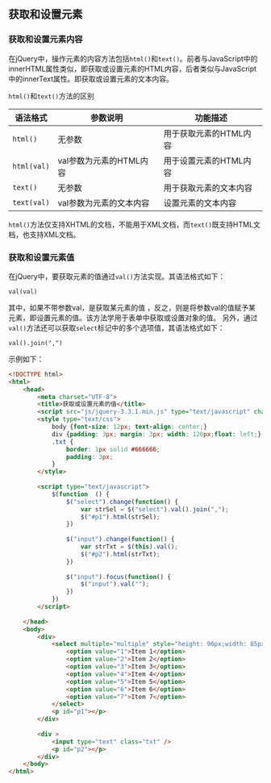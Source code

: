 ## 获取和设置元素

### 获取和设置元素内容

在jQuery中，操作元素的内容方法包括`html()`和`text()`。前者与JavaScript中的innerHTML属性类似，即获取或设置元素的HTML内容，后者类似与JavaScript中的innerText属性。即获取或设置元素的文本内容。

`html()`和`text()`方法的区别

|语法格式|参数说明|功能描述|
|---|---|---|
|`html()`|无参数|用于获取元素的HTML内容|
|`html(val)`|val参数为元素的HTML内容|用于设置元素的HTML内容|
|`text()`|无参数|用于获取元素的文本内容|
|`text(val)`|val参数为元素的文本内容|设置元素的文本内容|

`html()`方法仅支持XHTML的文档，不能用于XML文档，而`text()`既支持HTML文档，也支持XML文档。


### 获取和设置元素值

在jQuery中，要获取元素的值通过`val()`方法实现。其语法格式如下：
```jquery
val(val)
```
其中，如果不带参数val，是获取某元素的值 ，反之，则是将参数val的值赋予某元素，即设置元素的值。该方法学用于表单中获取或设置对象的值。
另外，通过`val()`方法还可以获取`select`标记中的多个选项值，其语法格式如下：
```jquery
val().join(",")
```
示例如下：
```html
<!DOCTYPE html>
<html>
	<head>
		<meta charset="UTF-8">
		<title>获取或设置元素的值</title>
		<script src="js/jquery-3.3.1.min.js" type="text/javascript" charset="utf-8"></script>
		<style type="text/css">
			body {font-size: 12px; text-align: center;}
			div {padding: 3px; margin: 3px; width: 120px;float: left;}
			.txt {
				border: 1px solid #666666;
				padding: 3px;
			}
		</style>
		
		<script type="text/javascript">
			$(function  () {
				$("select").change(function() {
					var strSel = $("select").val().join(",");
					$("#p1").html(strSel);
				})
				
				$("input").change(function() {
					var strTxt = $(this).val();
					$("#p2").html(strTxt);
				})
				
				$("input").focus(function() {
					$("input").val("");
				})
			})
		</script>
		
	</head>
	<body>
		<div>
			<select multiple="multiple" style="height: 96px;width: 85px;">
				<option value="1">Item 1</option>
				<option value="2">Item 2</option>
				<option value="3">Item 3</option>
				<option value="4">Item 4</option>
				<option value="5">Item 5</option>
				<option value="6">Item 6</option>
				<option value="7">Item 7</option>
			</select>
			<p id="p1"></p>
		</div>
		
		<div >
			<input type="text" class="txt" />
			<p id="p2"></p>
		</div>
	</body>
</html>
```